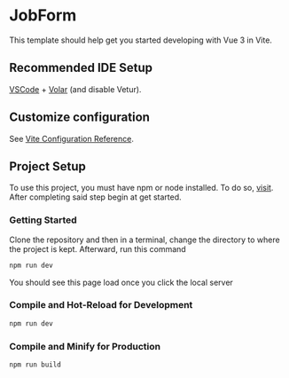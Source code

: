 # JobForm

This template should help get you started developing with Vue 3 in Vite.

## Recommended IDE Setup

[VSCode](https://code.visualstudio.com/) + [Volar](https://marketplace.visualstudio.com/items?itemName=Vue.volar) (and disable Vetur).

## Customize configuration

See [Vite Configuration Reference](https://vite.dev/config/).

## Project Setup
To use this project, you must have npm or node installed. To do so, [visit](https://nodejs.org/en/download/package-manager).
After completing said step begin at get started.
### Getting Started
Clone the repository and then in a terminal, change the directory to where the project is kept. Afterward, run this command
```sh
npm run dev
```
You should see this page load once you click the local server
### Compile and Hot-Reload for Development

```sh
npm run dev
```

### Compile and Minify for Production

```sh
npm run build
```
